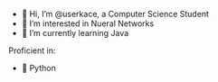- 👋 Hi, I’m @userkace, a Computer Science Student
- 👀 I’m interested in Nueral Networks
- 🌱 I’m currently learning Java

Proficient in:
- 🐍 Python

<!---
userkace/userkace is a ✨ special ✨ repository because its `README.md` (this file) appears on your GitHub profile.
You can click the Preview link to take a look at your changes.
--->
